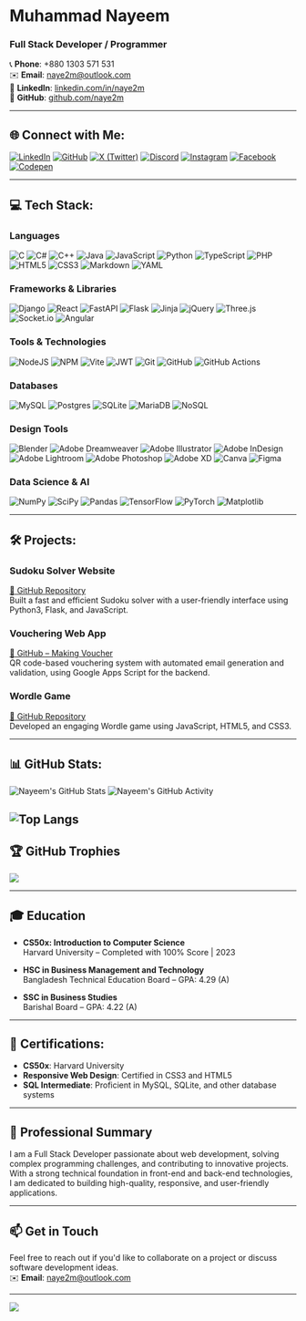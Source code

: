 

# **Muhammad Nayeem**  
### **Full Stack Developer / Programmer**  

📞 **Phone**: +880 1303 571 531  
✉️ **Email**: naye2m@outlook.com  
🔗 **LinkedIn**: [linkedin.com/in/naye2m](https://linkedin.com/in/naye2m)  
🐙 **GitHub**: [github.com/naye2m](https://github.com/naye2m)

---

## 🌐 **Connect with Me**:

[![LinkedIn](https://img.shields.io/badge/LinkedIn-%230077B5.svg?style=flat&logo=linkedin&logoColor=white)](https://linkedin.com/in/naye2m)
[![GitHub](https://img.shields.io/badge/GitHub-%23121011.svg?style=flat&logo=github&logoColor=white)](https://github.com/naye2m)
[![X (Twitter)](https://img.shields.io/badge/X-000000.svg?style=flat&logo=X&logoColor=white)](https://x.com/_naye2m)
[![Discord](https://img.shields.io/badge/Discord-%237289DA.svg?style=flat&logo=discord&logoColor=white)](https://discord.gg/xqFQTDnV)
[![Instagram](https://img.shields.io/badge/Instagram-%23E4405F.svg?style=flat&logo=instagram&logoColor=white)](https://instagram.com/naye2m)
[![Facebook](https://img.shields.io/badge/Facebook-%231877F2.svg?style=flat&logo=facebook&logoColor=white)](https://facebook.com/naye2m)
[![Codepen](https://img.shields.io/badge/Codepen-%23000000.svg?style=flat&logo=codepen&logoColor=white)](https://codepen.io/naye2m)


---

## 💻 **Tech Stack**:

### **Languages**
![C](https://img.shields.io/badge/C-%2300599C.svg?style=flat&logo=c&logoColor=white) 
![C#](https://img.shields.io/badge/C%23-%23239120.svg?style=flat&logo=dotnet&logoColor=white) 
![C++](https://img.shields.io/badge/C%2B%2B-%2300599C.svg?style=flat&logo=c%2B%2B&logoColor=white) 
![Java](https://img.shields.io/badge/Java-%23ED8B00.svg?style=flat&logo=openjdk&logoColor=white) 
![JavaScript](https://img.shields.io/badge/JavaScript-%23323330.svg?style=flat&logo=javascript&logoColor=%23F7DF1E) 
![Python](https://img.shields.io/badge/Python-3670A0?style=flat&logo=python&logoColor=ffdd54) 
![TypeScript](https://img.shields.io/badge/TypeScript-%23007ACC.svg?style=flat&logo=typescript&logoColor=white) 
![PHP](https://img.shields.io/badge/PHP-%23777BB4.svg?style=flat&logo=php&logoColor=white) 
![HTML5](https://img.shields.io/badge/HTML5-%23E34F26.svg?style=flat&logo=html5&logoColor=white) 
![CSS3](https://img.shields.io/badge/CSS3-%231572B6.svg?style=flat&logo=css3&logoColor=white) 
![Markdown](https://img.shields.io/badge/Markdown-%23000000.svg?style=flat&logo=markdown&logoColor=white) 
![YAML](https://img.shields.io/badge/YAML-%23ffffff.svg?style=flat&logo=yaml&logoColor=151515) 

### **Frameworks & Libraries**
![Django](https://img.shields.io/badge/Django-%23092E20.svg?style=flat&logo=django&logoColor=white) 
![React](https://img.shields.io/badge/React-%2320232a.svg?style=flat&logo=react&logoColor=%2361DAFB) 
![FastAPI](https://img.shields.io/badge/FastAPI-005571?style=flat&logo=fastapi) 
![Flask](https://img.shields.io/badge/Flask-%23000.svg?style=flat&logo=flask&logoColor=white) 
![Jinja](https://img.shields.io/badge/Jinja-white.svg?style=flat&logo=jinja&logoColor=black) 
![jQuery](https://img.shields.io/badge/jQuery-%230769AD.svg?style=flat&logo=jquery&logoColor=white) 
![Three.js](https://img.shields.io/badge/Three.js-black?style=flat&logo=three.js&logoColor=white) 
![Socket.io](https://img.shields.io/badge/Socket.io-black?style=flat&logo=socket.io&badgeColor=010101) 
![Angular](https://img.shields.io/badge/Angular-%23DD0031.svg?style=flat&logo=angular&logoColor=white)

### **Tools & Technologies**
![NodeJS](https://img.shields.io/badge/Node.js-6DA55F?style=flat&logo=node.js&logoColor=white) 
![NPM](https://img.shields.io/badge/NPM-%23CB3837.svg?style=flat&logo=npm&logoColor=white) 
![Vite](https://img.shields.io/badge/Vite-%23646CFF.svg?style=flat&logo=vite&logoColor=white) 
![JWT](https://img.shields.io/badge/JWT-black?style=flat&logo=JSON%20web%20tokens) 
![Git](https://img.shields.io/badge/Git-%23F05033.svg?style=flat&logo=git&logoColor=white) 
![GitHub](https://img.shields.io/badge/GitHub-%23121011.svg?style=flat&logo=github&logoColor=white) 
![GitHub Actions](https://img.shields.io/badge/GitHub%20Actions-%232671E5.svg?style=flat&logo=githubactions&logoColor=white)

### **Databases**
![MySQL](https://img.shields.io/badge/MySQL-4479A1.svg?style=flat&logo=mysql&logoColor=white) 
![Postgres](https://img.shields.io/badge/Postgres-%23316192.svg?style=flat&logo=postgresql&logoColor=white) 
![SQLite](https://img.shields.io/badge/SQLite-%2307405e.svg?style=flat&logo=sqlite&logoColor=white) 
![MariaDB](https://img.shields.io/badge/MariaDB-003545?style=flat&logo=mariadb&logoColor=white)
![NoSQL](https://img.shields.io/badge/NoSQL-%23E34F26.svg?style=flat&logo=nosql&logoColor=white)

### **Design Tools**
![Blender](https://img.shields.io/badge/Blender-black.svg?style=flat&logo=Blender&logoColor=white) 
![Adobe Dreamweaver](https://img.shields.io/badge/Adobe%20Dreamweaver-FF61F6.svg?style=flat&logo=Adobe%20Dreamweaver&logoColor=white) 
![Adobe Illustrator](https://img.shields.io/badge/Adobe%20Illustrator-%23FF9A00.svg?style=flat&logo=adobe%20illustrator&logoColor=white) 
![Adobe InDesign](https://img.shields.io/badge/Adobe%20InDesign-49021F?style=flat&logo=adobeindesign&logoColor=FF3366) 
![Adobe Lightroom](https://img.shields.io/badge/Adobe%20Lightroom-31A8FF.svg?style=flat&logo=Adobe%20Lightroom&logoColor=white) 
![Adobe Photoshop](https://img.shields.io/badge/Adobe%20Photoshop-%2331A8FF.svg?style=flat&logo=adobe%20photoshop&logoColor=white) 
![Adobe XD](https://img.shields.io/badge/Adobe%20XD-470137?style=flat&logo=Adobe%20XD&logoColor=#FF61F6) 
![Canva](https://img.shields.io/badge/Canva-%2300C4CC.svg?style=flat&logo=Canva&logoColor=white) 
![Figma](https://img.shields.io/badge/Figma-%23F24E1E.svg?style=flat&logo=figma&logoColor=white)

### **Data Science & AI**
![NumPy](https://img.shields.io/badge/NumPy-%23013243.svg?style=flat&logo=numpy&logoColor=white) 
![SciPy](https://img.shields.io/badge/SciPy-%230C55A5.svg?style=flat&logo=scipy&logoColor=%white) 
![Pandas](https://img.shields.io/badge/Pandas-%23150458.svg?style=flat&logo=pandas&logoColor=white) 
![TensorFlow](https://img.shields.io/badge/TensorFlow-%23FF6F00.svg?style=flat&logo=TensorFlow&logoColor=white) 
![PyTorch](https://img.shields.io/badge/PyTorch-%23EE4C2C.svg?style=flat&logo=PyTorch&logoColor=white) 
![Matplotlib](https://img.shields.io/badge/Matplotlib-%23ffffff.svg?style=flat&logo=Matplotlib&logoColor=black)

---

## 🛠️ **Projects**:

### **Sudoku Solver Website**  
[🔗 GitHub Repository](https://github.com/naye2m/sudoku-solver)  
Built a fast and efficient Sudoku solver with a user-friendly interface using Python3, Flask, and JavaScript.

### **Vouchering Web App**  
[🔗 GitHub – Making Voucher](https://github.com/naye2m/citizenitvouchering)  
QR code-based vouchering system with automated email generation and validation, using Google Apps Script for the backend.

### **Wordle Game**  
[🔗 GitHub Repository](https://github.com/naye2m/wordle_html)  
Developed an engaging Wordle game using JavaScript, HTML5, and CSS3.

---

## 📊 **GitHub Stats**:
![Nayeem's GitHub Stats](https://github-readme-stats.vercel.app/api?username=naye2m&theme=dark&hide_border=false&include_all_commits=true&count_private=false)
![Nayeem's GitHub Activity](https://github-readme-streak-stats.herokuapp.com/?user=naye2m&theme=dark&hide_border=false)

![Top Langs](https://github-readme-stats.vercel.app/api/top-langs/?username=naye2m&layout=compact&theme=dark)
---

## 🏆 **GitHub Trophies**  
![](https://github-profile-trophy.vercel.app/?username=naye2m&theme=dark&no-frame=false&no-bg=false&margin-w=4)

---

## 🎓 **Education**

- **CS50x: Introduction to Computer Science**  
  Harvard University – Completed with 100% Score | 2023  

- **HSC in Business Management and Technology**  
  Bangladesh Technical Education Board – GPA: 4.29 (A)  

- **SSC in Business Studies**  
  Barishal Board – GPA: 4.22 (A)

---

## 📜 **Certifications**:
- **CS50x**: Harvard University  
- **Responsive Web Design**: Certified in CSS3 and HTML5  
- **SQL Intermediate**: Proficient in MySQL, SQLite, and other database systems

---

## 🌱 **Professional Summary**  
I am a Full Stack Developer passionate about web development, solving complex programming challenges, and contributing to innovative projects. With a strong technical foundation in front-end and back-end technologies, I am dedicated to building high-quality, responsive, and user-friendly applications.  

---

## 📫 **Get in Touch**  
Feel free to reach out if you'd like to collaborate on a project or discuss software development ideas.  
✉️ **Email**: naye2m@outlook.com

---

[![](https://visitcount.itsvg.in/api?id=naye2m&icon=3&color=1)]()
